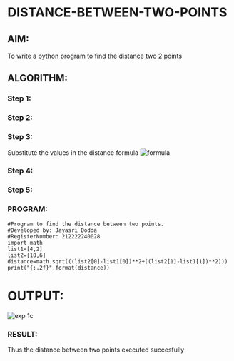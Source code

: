 # DISTANCE-BETWEEN-TWO-POINTS

## AIM:
To write a python program to find the distance two 2 points
## ALGORITHM:
### Step 1: 
### Step 2: 
### Step 3: 
Substitute the values in the distance formula  ![formula](/formula.jpg)
### Step 4: 
### Step 5: 
### PROGRAM:
```
#Program to find the distance between two points.
#Developed by: Jayasri Dodda
#RegisterNumber: 212222240028
import math
list1=[4,2]
list2=[10,6]
distance=math.sqrt(((list2[0]-list1[0])**2+((list2[1]-list1[1])**2)))
print("{:.2f}".format(distance))

```
  

# OUTPUT:

![exp 1c](https://user-images.githubusercontent.com/123259278/226190904-23a06902-37f7-4d56-8703-e2b1db18e913.png)

### RESULT:
Thus the distance between two points executed succesfully
